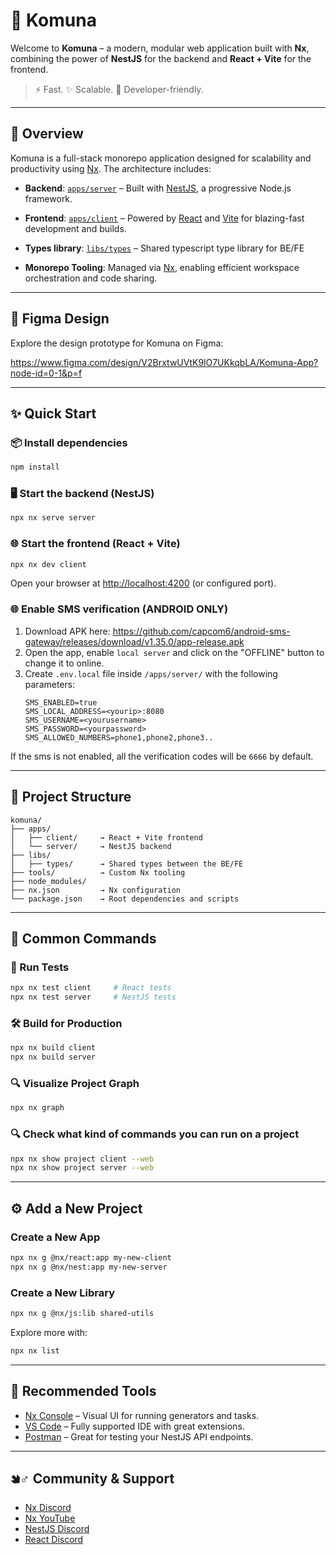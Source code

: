 # 🌟 Komuna

Welcome to **Komuna** – a modern, modular web application built with **Nx**, combining the power of **NestJS** for the backend and **React + Vite** for the frontend.

> ⚡ Fast. ✨ Scalable. 💠 Developer-friendly.

---

## 🧠 Overview

Komuna is a full-stack monorepo application designed for scalability and productivity using [Nx](https://nx.dev). The architecture includes:

- **Backend**: [`apps/server`](./apps/server) – Built with [NestJS](https://nestjs.com), a progressive Node.js framework.
- **Frontend**: [`apps/client`](./apps/client) – Powered by [React](https://react.dev) and [Vite](https://vitejs.dev) for blazing-fast development and builds.
- **Types library**: [`libs/types`](./libs/types) – Shared typescript type library for BE/FE

- **Monorepo Tooling**: Managed via [Nx](https://nx.dev), enabling efficient workspace orchestration and code sharing.

---

## 🎨 Figma Design

Explore the design prototype for Komuna on Figma:

https://www.figma.com/design/V2BrxtwUVtK9lO7UKkqbLA/Komuna-App?node-id=0-1&p=f

---

## ✨ Quick Start

### 📦 Install dependencies

```bash
npm install
```

### 🖥️ Start the backend (NestJS)

```bash
npx nx serve server
```

### 🌐 Start the frontend (React + Vite)

```bash
npx nx dev client
```

Open your browser at [http://localhost:4200](http://localhost:4200) (or configured port).

### 🌐 Enable SMS verification (ANDROID ONLY)

1. Download APK here: https://github.com/capcom6/android-sms-gateway/releases/download/v1.35.0/app-release.apk
2. Open the app, enable `local server` and click on the "OFFLINE" button to change it to online.
3. Create `.env.local` file inside `/apps/server/` with the following parameters:
   ```
   SMS_ENABLED=true
   SMS_LOCAL_ADDRESS=<yourip>:8080
   SMS_USERNAME=<yourusername>
   SMS_PASSWORD=<yourpassword>
   SMS_ALLOWED_NUMBERS=phone1,phone2,phone3..
   ```

If the sms is not enabled, all the verification codes will be `6666` by default.

---

## 📂 Project Structure

```
komuna/
├── apps/
│   ├── client/     → React + Vite frontend
│   └── server/     → NestJS backend
├── libs/
│   ├── types/      → Shared types between the BE/FE
├── tools/          → Custom Nx tooling
├── node_modules/
├── nx.json         → Nx configuration
└── package.json    → Root dependencies and scripts
```

---

## 🔧 Common Commands

### 🧪 Run Tests

```bash
npx nx test client     # React tests
npx nx test server     # NestJS tests
```

### 🛠 Build for Production

```bash
npx nx build client
npx nx build server
```

### 🔍 Visualize Project Graph

```bash
npx nx graph
```

### 🔍 Check what kind of commands you can run on a project

```bash
npx nx show project client --web
npx nx show project server --web
```

---

## ⚙️ Add a New Project

### Create a New App

```bash
npx nx g @nx/react:app my-new-client
npx nx g @nx/nest:app my-new-server
```

### Create a New Library

```bash
npx nx g @nx/js:lib shared-utils
```

Explore more with:

```bash
npx nx list
```

---

## 🧩 Recommended Tools

- [Nx Console](https://marketplace.visualstudio.com/items?itemName=nrwl.angular-console) – Visual UI for running generators and tasks.
- [VS Code](https://code.visualstudio.com) – Fully supported IDE with great extensions.
- [Postman](https://www.postman.com/) – Great for testing your NestJS API endpoints.

---

## 🢆‍♂️ Community & Support

- [Nx Discord](https://go.nx.dev/community)
- [Nx YouTube](https://www.youtube.com/@nxdevtools)
- [NestJS Discord](https://discord.gg/nestjs)
- [React Discord](https://discord.com/invite/reactiflux)
